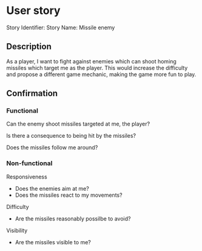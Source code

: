 # User story 

Story Identifier: 
Story Name: Missile enemy

## Description 

As a player, I want to fight against enemies which can shoot homing missiles which target me as the player. This would increase the difficulty and propose a different game mechanic, making the game more fun to play.

## Confirmation

### Functional
Can the enemy shoot missiles targeted at me, the player?

Is there a consequence to being hit by the missiles?

Does the missiles follow me around?

### Non-functional
Responsiveness
- Does the enemies aim at me? 
- Does the missiles react to my movements?

Difficulty
- Are the missiles reasonably possilbe to avoid?

Visibility
- Are the missiles visible to me?
